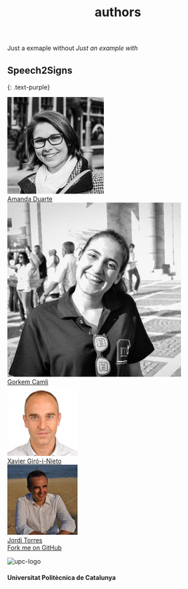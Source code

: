 ﻿---
title: "authors"
bg: white
color: black
style: center
---
Just a exmaple without
*Just an example with*
##  Speech2Signs
{: .text-purple}

<div class="author">
    <a href="https://imatge.upc.edu/web/people/amanda-duarte" target="_blank">
      <div class="authorphoto"><img src="./assets/authors/AmandaDuarte.jpg"></div>
      <div>Amanda Duarte</div>
    </a>
</div>
<div class="author">
    <a href="https://www.linkedin.com/in/gorkemcamli/" target="_blank">
      <div class="authorphoto"><img src="./assets/authors/GorkemCamli.jpg"></div>
      <div>Gorkem Camli</div>
    </a>
</div>
<div class="author">
    <a href="https://imatge.upc.edu/web/people/xavier-giro" target="_blank">
      <div class="authorphoto"><img src="./assets/authors/XavierGiro.jpg"></div>
      <div>Xavier Giró-i-Nieto</div>
    </a>
</div>
<div class="author">
    <a href="http://www.jorditorres.org/" target="_blank">
      <div class="authorphoto"><img src="./assets/authors/JordiTorres.jpg"></div>
      <div>Jordi Torres</div>
    </a>
</div>

<span id="forkongithub">
  <a href="{{ site.source_link }}" class="bg-blue">
    Fork me on GitHub
  </a>
</span>


![upc-logo](https://imatge.upc.edu/web/sites/default/files/UPC-SIMBOL-positiu-p3005%20%281%29.png)

#### Universitat Politècnica de Catalunya

